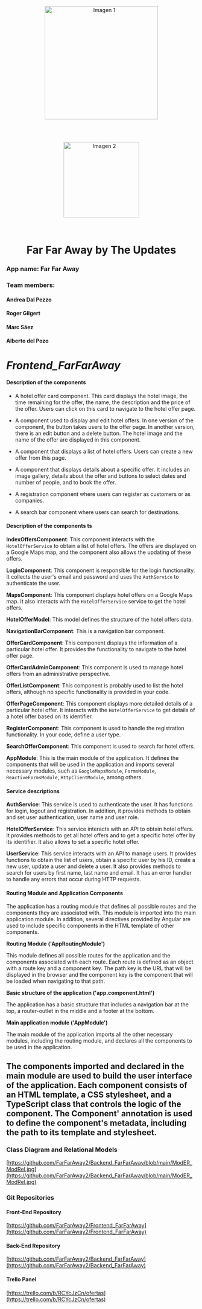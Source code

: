 <div align="center">
  <img src="https://github.com/FarFarAway2/Frontend_FarFarAway/blob/main/Logo_horizontal.png" alt="Imagen 1" style="width:300px; display: inline-block; margin: 30px;"/>
  <img src="https://github.com/FarFarAway2/Frontend_FarFarAway/blob/main/tsystems.png" alt="Imagen 2" style="width:200px; display: inline-block; margin: 30px; margin"/>
</div>
<h1 align="center">Far Far Away by <span>The Updates</span></h1>

<h3>App name:<span> Far Far Away</span></h3>

<h3 >Team members: </h3><h4>Andrea Dal Pezzo</h4><h4>Roger Gilgert</h4><h4>Marc Sáez</h4><h4>Alberto del Pozo</h4>

# *Frontend_FarFarAway*

#### Description of the components

- A hotel offer card component. This card displays the hotel image, the time remaining for the offer, the name, the description and the price of the offer. Users can click on this card to navigate to the hotel offer page.

- A component used to display and edit hotel offers. In one version of the component, the button takes users to the offer page. In another version, there is an edit button and a delete button. The hotel image and the name of the offer are displayed in this component.

- A component that displays a list of hotel offers. Users can create a new offer from this page.

- A component that displays details about a specific offer. It includes an image gallery, details about the offer and buttons to select dates and number of people, and to book the offer.

- A registration component where users can register as customers or as companies.

- A search bar component where users can search for destinations.

#### Description of the components ts

**IndexOffersComponent**: This component interacts with the `HotelOfferService` to obtain a list of hotel offers. The offers are displayed on a Google Maps map, and the component also allows the updating of these offers.

**LoginComponent**: This component is responsible for the login functionality. It collects the user's email and password and uses the `AuthService` to authenticate the user.

**MapsComponent**: This component displays hotel offers on a Google Maps map. It also interacts with the `HotelOfferService` service to get the hotel offers.

**HotelOfferModel**: This model defines the structure of the hotel offers data.

**NavigationBarComponent**: This is a navigation bar component. 

**OfferCardComponent**: This component displays the information of a particular hotel offer. It provides the functionality to navigate to the hotel offer page.

**OfferCardAdminComponent**: This component is used to manage hotel offers from an administrative perspective.

**OfferListComponent**: This component is probably used to list the hotel offers, although no specific functionality is provided in your code.

**OfferPageComponent**: This component displays more detailed details of a particular hotel offer. It interacts with the `HotelOfferService` to get details of a hotel offer based on its identifier.

**RegisterComponent**: This component is used to handle the registration functionality. In your code, define a user type.

**SearchOfferComponent**: This component is used to search for hotel offers.

**AppModule**: This is the main module of the application. It defines the components that will be used in the application and imports several necessary modules, such as `GoogleMapsModule`, `FormsModule`, `ReactiveFormsModule`, `HttpClientModule`, among others. 

#### Service descriptions

**AuthService**: This service is used to authenticate the user. It has functions for login, logout and registration. In addition, it provides methods to obtain and set user authentication, user name and user role.

**HotelOfferService**: This service interacts with an API to obtain hotel offers. It provides methods to get all hotel offers and to get a specific hotel offer by its identifier. It also allows to set a specific hotel offer.

**UserService**: This service interacts with an API to manage users. It provides functions to obtain the list of users, obtain a specific user by his ID, create a new user, update a user and delete a user. It also provides methods to search for users by first name, last name and email. It has an error handler to handle any errors that occur during HTTP requests.

#### Routing Module and Application Components

The application has a routing module that defines all possible routes and the components they are associated with. This module is imported into the main application module. In addition, several directives provided by Angular are used to include specific components in the HTML template of other components.

**Routing Module ('AppRoutingModule')**

This module defines all possible routes for the application and the components associated with each route. Each route is defined as an object with a route key and a component key. The path key is the URL that will be displayed in the browser and the component key is the component that will be loaded when navigating to that path.

**Basic structure of the application ('app.component.html')**

The application has a basic structure that includes a navigation bar at the top, a router-outlet in the middle and a footer at the bottom.

**Main application module ('AppModule')**

The main module of the application imports all the other necessary modules, including the routing module, and declares all the components to be used in the application. 

The components imported and declared in the main module are used to build the user interface of the application. Each component consists of an HTML template, a CSS stylesheet, and a TypeScript class that controls the logic of the component. The Component' annotation is used to define the component's metadata, including the path to its template and stylesheet.
------------

### Class Diagram and Relational Models
[https://github.com/FarFarAway2/Backend_FarFarAway/blob/main/ModER_ModRel.jpg](https://github.com/FarFarAway2/Backend_FarFarAway/blob/main/ModER_ModRel.jpg)
### Git Repositories
#### Front-End Repository
[https://github.com/FarFarAway2/Frontend_FarFarAway](https://github.com/FarFarAway2/Frontend_FarFarAway)
#### Back-End Repository
[https://github.com/FarFarAway2/Backend_FarFarAway](https://github.com/FarFarAway2/Backend_FarFarAway)
#### Trello Panel
[https://trello.com/b/RCYcJzCn/ofertas](https://trello.com/b/RCYcJzCn/ofertas)








